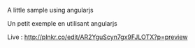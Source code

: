 A little sample using angularjs 


Un petit exemple en utilisant angularjs 
 
Live : http://plnkr.co/edit/AR2YguScyn7gx9FJLOTX?p=preview
